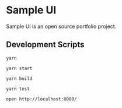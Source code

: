 # Sample UI

Sample UI is an open source portfolio project.

## Development Scripts

`yarn`

`yarn start`

`yarn build`

`yarn test`

`open http://localhost:8080/`
